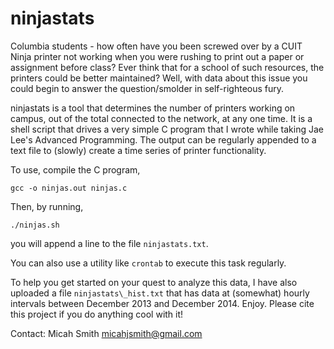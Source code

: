 ninjastats
==========

Columbia students - how often have you been screwed over by a CUIT Ninja
printer not working when you were rushing to print out a paper or assignment
before class? Ever think that for a school of such resources, the printers
could be better maintained? Well, with data about this issue you could begin to
answer the question/smolder in self-righteous fury.

ninjastats is a tool that determines the number of printers working on campus,
out of the total connected to the network, at any one time. It is a shell
script that drives a very simple C program that I wrote while taking Jae Lee's
Advanced Programming. The output can be regularly appended to a text file to
(slowly) create a time series of printer functionality.

To use, compile the C program,
```
gcc -o ninjas.out ninjas.c
```

Then, by running,
```
./ninjas.sh
```
you will append a line to the file `ninjastats.txt`.

You can also use a utility like `crontab` to execute this task regularly. 

To help you get started on your quest to analyze this data, I have also
uploaded a file `ninjastats\_hist.txt` that has data at (somewhat) hourly
intervals between December 2013 and December 2014. Enjoy. Please cite this
project if you do anything cool with it!

Contact: Micah Smith <micahjsmith@gmail.com>

